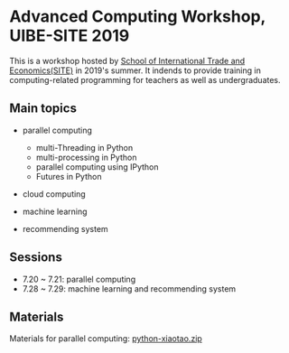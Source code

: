 # Advanced Computing Workshop, UIBE-SITE 2019

This is a workshop hosted by [School of International Trade and Economics(SITE)](http://site.uibe.edu.cn/) in 2019's summer. It indends to provide training in computing-related programming for teachers as well as undergraduates.

## Main topics

- parallel computing

  - multi-Threading in Python
  - multi-processing in Python
  - parallel computing using IPython
  - Futures in Python

- cloud computing

- machine learning

- recommending system

## Sessions

- 7.20 ~ 7.21: parallel computing
- 7.28 ~ 7.29: machine learning and recommending system

## Materials

Materials for parallel computing: [python-xiaotao.zip](https://github.com/Garrison000/AdvancedComputingWorkshopUIBE/blob/1295ef292efc5949f240722983020fa8ee7089d9/python-xiaotao.zip)
